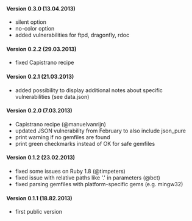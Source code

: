 #### Version 0.3.0 (13.04.2013)

* silent option
* no-color option
* added vulnerabilities for ftpd, dragonfly, rdoc

#### Version 0.2.2 (29.03.2013)

* fixed Capistrano recipe

#### Version 0.2.1 (21.03.2013)

* added possibility to display additional notes about specific vulnerabilities (see data.json)

#### Version 0.2.0 (7.03.2013)

* Capistrano recipe (@manuelvanrijn)
* updated JSON vulnerability from February to also include json_pure
* print warning if no gemfiles are found
* print green checkmarks instead of OK for safe gemfiles

#### Version 0.1.2 (23.02.2013)

* fixed some issues on Ruby 1.8 (@timpeters)
* fixed issue with relative paths like '.' in parameters (@bct)
* fixed parsing gemfiles with platform-specific gems (e.g. mingw32)

#### Version 0.1.1 (18.82.2013)

* first public version
